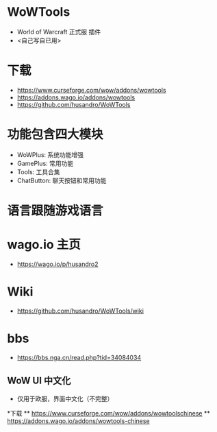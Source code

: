 
# WoWTools
* World of Warcraft 正式服 插件
* <自己写自已用>

# 下载
* https://www.curseforge.com/wow/addons/wowtools
* https://addons.wago.io/addons/wowtools
* https://github.com/husandro/WoWTools

# 功能包含四大模块
* WoWPlus: 系统功能增强
* GamePlus: 常用功能
* Tools: 工具合集
* ChatButton: 聊天按钮和常用功能

# 语言跟随游戏语言

# wago.io 主页
* https://wago.io/p/husandro2

# Wiki
* https://github.com/husandro/WoWTools/wiki

# bbs
* https://bbs.nga.cn/read.php?tid=34084034










## WoW UI 中文化
* 仅用于欧服，界面中文化（不完整）

*下载
** https://www.curseforge.com/wow/addons/wowtoolschinese
** https://addons.wago.io/addons/wowtools-chinese
